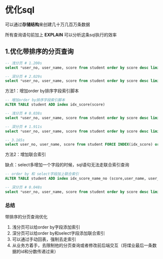 # 优化sql

可以通过**存储结构**来创建几十万几百万条数据

所有查询语句前加上 **EXPLAIN** 可以分析这条sql执行的效率

## 1.优化带排序的分页查询

```sql
-- 浅分页 # 1.200s
select *user_no, user_name, score from student order by score desc limit 5,20;

-- 深分页 # 2.029s
select *user_no, user_name, score from student order by score desc limit 80000,20;
```

方法1：增加order by排序字段索引脚本
```sql
-- 增加order by排序字段索引脚本
ALTER TABLE student ADD index idx_score(score)

-- 浅分页 # 0.038s
select *user_no, user_name, score from student order by score desc limit 5,20;

-- 深分页 # 1.911s
select *user_no, user_name, score from student order by score desc limit 80000,20;

-- 3.165s
select user_no, user_name, score from student FORCE INDEX(idx_score) order by score desc limit 80000, 20; 
```

方法2：增加联合索引

缺点：select多增加一个字段的时候，sql语句无法走联合索引查询
```sql
-- order by 和 select字段加上联合索引
ALTER TABLE student ADD index idx_score_name_no (score,user_name, user_no);

-- 深分页 # 0.048s
select *user_no, user_name, score from student order by score desc limit 80000,20; 

```

### 总结

带排序的分页查询优化

1. 浅分页可以给order by字段添加索引
2. 深分页可以给order by和select字段添加联合索引
3. 可以通过手动回表，强制去走索引
4. 从业务方着手，去限制他的分页查询或者修改前后端交互（将煤业最后一条数据的id和分数传递过来）
